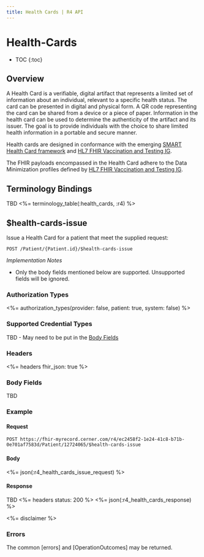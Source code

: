 ```yaml
---
title: Health Cards | R4 API
---
```


# Health-Cards

* TOC
{:toc}

## Overview

A Health Card is a verifiable, digital artifact that represents a limited set of information about an individual, relevant to a specific health status. The card can be presented in digital and physical form. A QR code representing the card can be shared from a device or a piece of paper. Information in the health card can be used to determine the authenticity of the artifact and its issuer. The goal is to provide individuals with the choice to share limited health information in a portable and secure manner. 

Health cards are designed in conformance with the emerging [SMART Health Card framework](https://smarthealth.cards) and [HL7 FHIR Vaccination and Testing IG](http://build.fhir.org/ig/dvci/vaccine-credential-ig/branches/main/).

The FHIR payloads encompassed in the Health Card adhere to the Data Minimization profiles defined by [HL7 FHIR Vaccination and Testing IG](http://build.fhir.org/ig/dvci/vaccine-credential-ig/branches/main/).

## Terminology Bindings

TBD
<%= terminology_table(:health_cards, :r4) %>

## $health-cards-issue 

Issue a  Health Card for a patient that meet the supplied request:

    POST /Patient/{Patient.id}/$health-cards-issue

_Implementation Notes_

* Only the body fields mentioned below are supported. Unsupported fields will be ignored.

### Authorization Types

<%= authorization_types(provider: false, patient: true, system: false) %>

### Supported Credential Types

TBD - May need to be put in the [Body Fields](#Body-Fields)

### Headers

<%= headers fhir_json: true %>

### Body Fields

TBD

### Example

#### Request

    POST https://fhir-myrecord.cerner.com/r4/ec2458f2-1e24-41c8-b71b-0e701af7583d/Patient/12724065/$health-cards-issue

#### Body

<%= json(:r4_health_cards_issue_request) %>

#### Response

TBD
<%= headers status: 200 %>
<%= json(:r4_health_cards_response) %>

<%= disclaimer %>

### Errors

The common [errors] and [OperationOutcomes] may be returned.